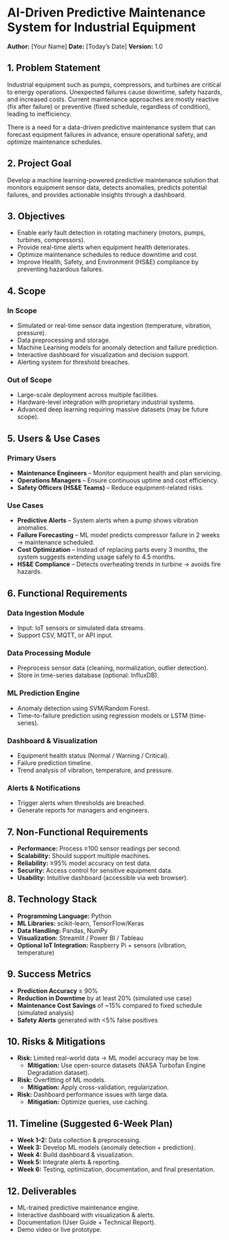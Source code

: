 # AI-Driven Predictive Maintenance System for Industrial Equipment

**Author:** [Your Name]
**Date:** [Today’s Date]
**Version:** 1.0

## 1. Problem Statement
Industrial equipment such as pumps, compressors, and turbines are critical to energy operations. Unexpected failures cause downtime, safety hazards, and increased costs. Current maintenance approaches are mostly reactive (fix after failure) or preventive (fixed schedule, regardless of condition), leading to inefficiency.

There is a need for a data-driven predictive maintenance system that can forecast equipment failures in advance, ensure operational safety, and optimize maintenance schedules.

## 2. Project Goal
Develop a machine learning-powered predictive maintenance solution that monitors equipment sensor data, detects anomalies, predicts potential failures, and provides actionable insights through a dashboard.

## 3. Objectives
*   Enable early fault detection in rotating machinery (motors, pumps, turbines, compressors).
*   Provide real-time alerts when equipment health deteriorates.
*   Optimize maintenance schedules to reduce downtime and cost.
*   Improve Health, Safety, and Environment (HS&E) compliance by preventing hazardous failures.

## 4. Scope

### In Scope
*   Simulated or real-time sensor data ingestion (temperature, vibration, pressure).
*   Data preprocessing and storage.
*   Machine Learning models for anomaly detection and failure prediction.
*   Interactive dashboard for visualization and decision support.
*   Alerting system for threshold breaches.

### Out of Scope
*   Large-scale deployment across multiple facilities.
*   Hardware-level integration with proprietary industrial systems.
*   Advanced deep learning requiring massive datasets (may be future scope).

## 5. Users & Use Cases

### Primary Users
*   **Maintenance Engineers** – Monitor equipment health and plan servicing.
*   **Operations Managers** – Ensure continuous uptime and cost efficiency.
*   **Safety Officers (HS&E Teams)** – Reduce equipment-related risks.

### Use Cases
*   **Predictive Alerts** – System alerts when a pump shows vibration anomalies.
*   **Failure Forecasting** – ML model predicts compressor failure in 2 weeks → maintenance scheduled.
*   **Cost Optimization** – Instead of replacing parts every 3 months, the system suggests extending usage safely to 4.5 months.
*   **HS&E Compliance** – Detects overheating trends in turbine → avoids fire hazards.

## 6. Functional Requirements

### Data Ingestion Module
*   Input: IoT sensors or simulated data streams.
*   Support CSV, MQTT, or API input.

### Data Processing Module
*   Preprocess sensor data (cleaning, normalization, outlier detection).
*   Store in time-series database (optional: InfluxDB).

### ML Prediction Engine
*   Anomaly detection using SVM/Random Forest.
*   Time-to-failure prediction using regression models or LSTM (time-series).

### Dashboard & Visualization
*   Equipment health status (Normal / Warning / Critical).
*   Failure prediction timeline.
*   Trend analysis of vibration, temperature, and pressure.

### Alerts & Notifications
*   Trigger alerts when thresholds are breached.
*   Generate reports for managers and engineers.

## 7. Non-Functional Requirements
*   **Performance:** Process ≥100 sensor readings per second.
*   **Scalability:** Should support multiple machines.
*   **Reliability:** ≥95% model accuracy on test data.
*   **Security:** Access control for sensitive equipment data.
*   **Usability:** Intuitive dashboard (accessible via web browser).

## 8. Technology Stack
*   **Programming Language:** Python
*   **ML Libraries:** scikit-learn, TensorFlow/Keras
*   **Data Handling:** Pandas, NumPy
*   **Visualization:** Streamlit / Power BI / Tableau
*   **Optional IoT Integration:** Raspberry Pi + sensors (vibration, temperature)

## 9. Success Metrics
*   **Prediction Accuracy** ≥ 90%
*   **Reduction in Downtime** by at least 20% (simulated use case)
*   **Maintenance Cost Savings** of ~15% compared to fixed schedule (simulated analysis)
*   **Safety Alerts** generated with <5% false positives

## 10. Risks & Mitigations
*   **Risk:** Limited real-world data → ML model accuracy may be low.
    *   **Mitigation:** Use open-source datasets (NASA Turbofan Engine Degradation dataset).
*   **Risk:** Overfitting of ML models.
    *   **Mitigation:** Apply cross-validation, regularization.
*   **Risk:** Dashboard performance issues with large data.
    *   **Mitigation:** Optimize queries, use caching.

## 11. Timeline (Suggested 6-Week Plan)
*   **Week 1–2:** Data collection & preprocessing.
*   **Week 3:** Develop ML models (anomaly detection + prediction).
*   **Week 4:** Build dashboard & visualization.
*   **Week 5:** Integrate alerts & reporting.
*   **Week 6:** Testing, optimization, documentation, and final presentation.

## 12. Deliverables
*   ML-trained predictive maintenance engine.
*   Interactive dashboard with visualization & alerts.
*   Documentation (User Guide + Technical Report).
*   Demo video or live prototype.